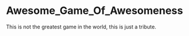 Awesome_Game_Of_Awesomeness
===========================

This is not the greatest game in the world, this is just a tribute.
